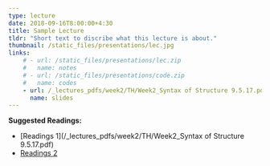 ```yaml
---
type: lecture
date: 2018-09-16T8:00:00+4:30
title: Sample Lecture
tldr: "Short text to discribe what this lecture is about."
thumbnail: /static_files/presentations/lec.jpg
links: 
    # - url: /static_files/presentations/lec.zip
    #   name: notes
    # - url: /static_files/presentations/code.zip
    #   name: codes
    - url: /_lectures_pdfs/week2/TH/Week2_Syntax of Structure 9.5.17.pdf
      name: slides
---
```

**Suggested Readings:**
- [Readings 1](/_lectures_pdfs/week2/TH/Week2_Syntax of Structure 9.5.17.pdf)
- [Readings 2](http://example.com)
